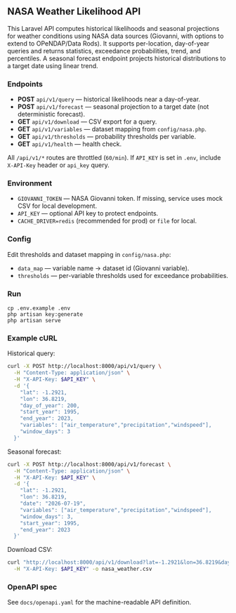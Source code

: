 

## NASA Weather Likelihood API

This Laravel API computes historical likelihoods and seasonal projections for weather conditions using NASA data sources (Giovanni, with options to extend to OPeNDAP/Data Rods). It supports per-location, day-of-year queries and returns statistics, exceedance probabilities, trend, and percentiles. A seasonal forecast endpoint projects historical distributions to a target date using linear trend.

### Endpoints
- **POST** `api/v1/query` — historical likelihoods near a day-of-year.
- **POST** `api/v1/forecast` — seasonal projection to a target date (not deterministic forecast).
- **GET** `api/v1/download` — CSV export for a query.
- **GET** `api/v1/variables` — dataset mapping from `config/nasa.php`.
- **GET** `api/v1/thresholds` — probability thresholds per variable.
- **GET** `api/v1/health` — health check.

All `/api/v1/*` routes are throttled (`60/min`). If `API_KEY` is set in `.env`, include `X-API-Key` header or `api_key` query.

### Environment
- `GIOVANNI_TOKEN` — NASA Giovanni token. If missing, service uses mock CSV for local development.
- `API_KEY` — optional API key to protect endpoints.
- `CACHE_DRIVER=redis` (recommended for prod) or `file` for local.

### Config
Edit thresholds and dataset mapping in `config/nasa.php`:
- `data_map` — variable name -> dataset id (Giovanni variable).
- `thresholds` — per-variable thresholds used for exceedance probabilities.

### Run
```
cp .env.example .env
php artisan key:generate
php artisan serve
```

### Example cURL
Historical query:
```bash
curl -X POST http://localhost:8000/api/v1/query \
  -H "Content-Type: application/json" \
  -H "X-API-Key: $API_KEY" \
  -d '{
    "lat": -1.2921,
    "lon": 36.8219,
    "day_of_year": 200,
    "start_year": 1995,
    "end_year": 2023,
    "variables": ["air_temperature","precipitation","windspeed"],
    "window_days": 3
  }'
```

Seasonal forecast:
```bash
curl -X POST http://localhost:8000/api/v1/forecast \
  -H "Content-Type: application/json" \
  -H "X-API-Key: $API_KEY" \
  -d '{
    "lat": -1.2921,
    "lon": 36.8219,
    "date": "2026-07-19",
    "variables": ["air_temperature","precipitation","windspeed"],
    "window_days": 3,
    "start_year": 1995,
    "end_year": 2023
  }'
```

Download CSV:
```bash
curl "http://localhost:8000/api/v1/download?lat=-1.2921&lon=36.8219&day_of_year=200&start_year=1995&end_year=2023&variables=air_temperature,precipitation,windspeed&window_days=3" \
  -H "X-API-Key: $API_KEY" -o nasa_weather.csv
```

### OpenAPI spec
See `docs/openapi.yaml` for the machine-readable API definition.
